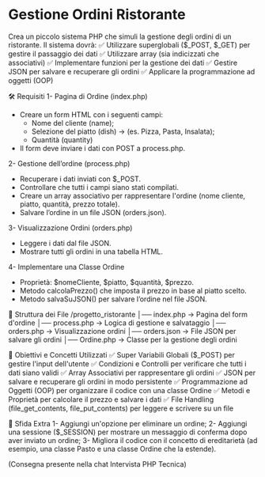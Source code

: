 # Gestione Ordini Ristorante
Crea un piccolo sistema PHP che simuli la gestione degli ordini di un ristorante. Il sistema dovrà:
✅ Utilizzare superglobali ($_POST, $_GET) per gestire il passaggio dei dati
✅ Utilizzare array (sia indicizzati che associativi)
✅ Implementare funzioni per la gestione dei dati
✅ Gestire JSON per salvare e recuperare gli ordini
✅ Applicare la programmazione ad oggetti (OOP)

🛠 Requisiti
1- Pagina di Ordine (index.php)
- Creare un form HTML con i seguenti campi:
    - Nome del cliente (name);
    - Selezione del piatto (dish) → (es. Pizza, Pasta, Insalata);
    - Quantità (quantity)
- Il form deve inviare i dati con POST a process.php.

2- Gestione dell’ordine (process.php)
- Recuperare i dati inviati con $_POST.
- Controllare che tutti i campi siano stati compilati.
- Creare un array associativo per rappresentare l'ordine (nome cliente, piatto, quantità, prezzo totale).
- Salvare l’ordine in un file JSON (orders.json).

3- Visualizzazione Ordini (orders.php)
- Leggere i dati dal file JSON.
- Mostrare tutti gli ordini in una tabella HTML.

4- Implementare una Classe Ordine
- Proprietà: $nomeCliente, $piatto, $quantità, $prezzo.
- Metodo calcolaPrezzo() che imposta il prezzo in base al piatto scelto.
- Metodo salvaSuJSON() per salvare l’ordine nel file JSON.

📌 Struttura dei File
/progetto_ristorante
│── index.php      → Pagina del form d'ordine
│── process.php    → Logica di gestione e salvataggio
│── orders.php     → Visualizzazione ordini
│── orders.json    → File JSON per salvare gli ordini
│── Ordine.php     → Classe per la gestione degli ordini

🎯 Obiettivi e Concetti Utilizzati
✅ Super Variabili Globali ($_POST) per gestire l'input dell'utente
✅ Condizioni e Controlli per verificare che tutti i dati siano validi
✅ Array Associativi per rappresentare gli ordini
✅ JSON per salvare e recuperare gli ordini in modo persistente
✅ Programmazione ad Oggetti (OOP) per organizzare il codice con una classe Ordine
✅ Metodi e Proprietà per calcolare il prezzo e salvare i dati
✅ File Handling (file_get_contents, file_put_contents) per leggere e scrivere su un file

💪 Sfida Extra
1- Aggiungi un'opzione per eliminare un ordine;
2- Aggiungi una sessione ($_SESSION) per mostrare un messaggio di conferma dopo aver inviato un ordine;
3- Migliora il codice con il concetto di ereditarietà (ad esempio, una classe Pasto e una classe Ordine che la estende).

(Consegna presente nella chat Intervista PHP Tecnica)
